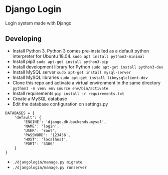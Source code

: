 # Django Login

Login system made with Django

## Developing

- Install Python 3. Python 3 comes pre-installed as a default python interpreter for Ubuntu 18.04.
``sudo apt install python3-minimal``
- Install pip3
``sudo apt-get install python3-pip``
- Install development library for Python
``sudo apt-get install python3-dev``
- Install MySQL server
``sudo apt-get install mysql-server``
- Install MySQL libraries
``sudo apt-get install libmysqlclient-dev``
- Clone this repo and activate a virtual environment in the same directory
``python3 -m venv env``
``source env/bin/activate``
- Install requirements
``pip install -r requirements.txt``
- Create a MySQL database
- Edit the database configuration on settings.py

```
DATABASES = {
    'default': {
        'ENGINE': 'django.db.backends.mysql',
        'NAME': 'login',
        'USER': 'root',
        'PASSWORD': '123456',
        'HOST': 'localhost',
        'PORT': '3306'
    }
}
```

- ``./djangologin/manage.py migrate``
- ``./djangologin/manage.py runserver``
